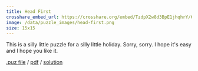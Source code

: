 ```yaml
---
title: Head First
crosshare_embed_url: https://crosshare.org/embed/TzdpX2w8d3BpE1jhqhrY/6GZEUgttSaMcNGI8CIiXptC8S1E3
image: /data/puzzle_images/head-first.png
size: 15x15
---
```


This is a silly little puzzle for a silly little holiday. Sorry, sorry. I hope it's easy and I hope you like it.

<div class="body">
  <a href="../data/puz_files/head-first.puz" download>.puz file</a> / <a href="../data/pdfs/head-first.pdf" download>pdf</a> / <a href="../data/solutions/head-first.png" download>solution</a>
</div>